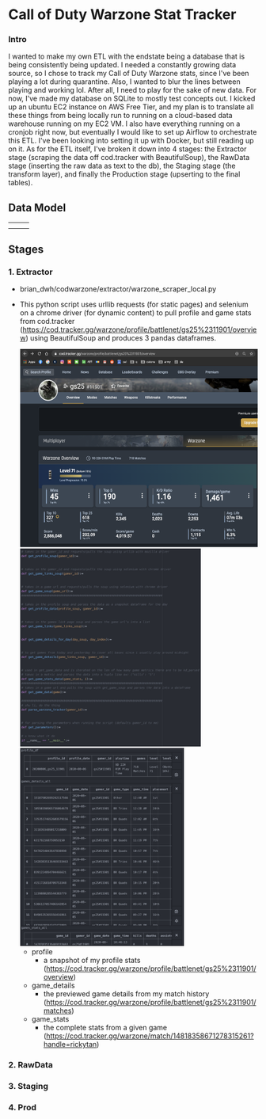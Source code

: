 # Call of Duty Warzone Stat Tracker #

### Intro ####
I wanted to make my own ETL with the endstate being a database that is being consistently being updated. I needed a constantly growing data source, so I chose to track my Call of Duty Warzone stats, since I've been playing a lot during quarantine. Also, I wanted to blur the lines between playing and working lol. After all, I need to play for the sake of new data. For now, I've made my database on SQLite to mostly test concepts out. I kicked up an ubuntu EC2 instance on AWS Free Tier, and my plan is to translate all these things from being locally run to running on a cloud-based data warehouse running on my EC2 VM. I also have everything running on a cronjob right now, but eventually I would like to set up Airflow to orchestrate this ETL. I've been looking into setting it up with Docker, but still reading up on it. As for the ETL itself, I've broken it down into 4 stages: the Extractor stage (scraping the data off cod.tracker with BeautifulSoup), the RawData stage (inserting the raw data as text to the db), the Staging stage (the transform layer), and finally the Production stage (upserting to the final tables).


## Data Model ##
|   |   |   |
|---|---|---|
|   |   |   |
|   |   |   |

## Stages ##
### 1. Extractor

- brian_dwh/codwarzone/extractor/warzone_scraper_local.py

- This python script uses urllib requests (for static pages) and selenium on a chrome driver (for dynamic content) to pull profile and game stats from cod.tracker (https://cod.tracker.gg/warzone/profile/battlenet/gs25%2311901/overview) using BeautifulSoup and produces 3 pandas dataframes.

  <img src="output/images/codtracker.png" height="400"/>
  <img src="output/images/scraper.png" height="400"/>
  <img src="output/images/dataframes.png" height="400"/>


  + profile
    - a snapshot of my profile stats (https://cod.tracker.gg/warzone/profile/battlenet/gs25%2311901/overview)
  + game_details
    - the previewed game details from my match history (https://cod.tracker.gg/warzone/profile/battlenet/gs25%2311901/matches)
  + game_stats
    - the complete stats from a given game (https://cod.tracker.gg/warzone/match/14818358671278315261?handle=rickytan)

### 2. RawData

### 3. Staging
### 4. Prod
